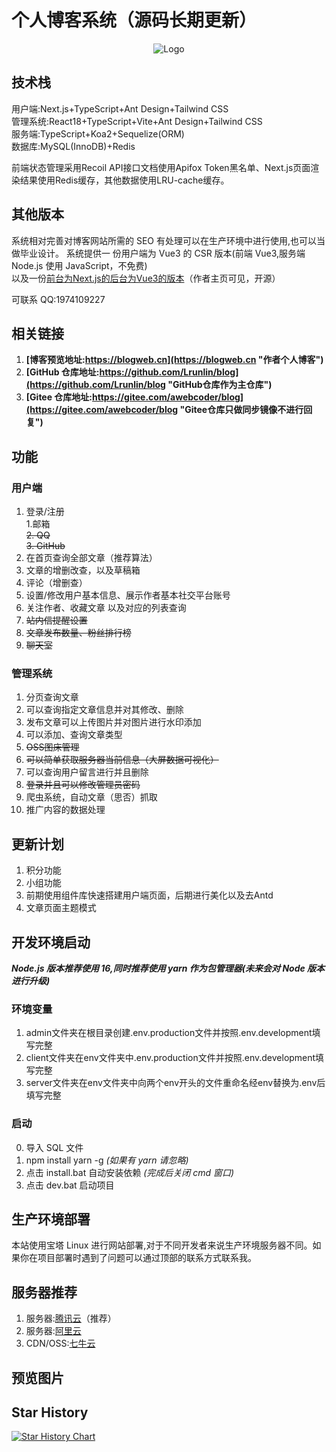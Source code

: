 # 个人博客系统（源码长期更新）

<div align=center>
 <img src="https://blogweb.cn/favicon.svg" alt="Logo" title="logo" />
</div>

## 技术栈

用户端:Next.js+TypeScript+Ant Design+Tailwind CSS  
管理系统:React18+TypeScript+Vite+Ant Design+Tailwind CSS  
服务端:TypeScript+Koa2+Sequelize(ORM)  
数据库:MySQL(InnoDB)+Redis  

前端状态管理采用Recoil
API接口文档使用Apifox
Token黑名单、Next.js页面渲染结果使用Redis缓存，其他数据使用LRU-cache缓存。  

## 其他版本

系统相对完善对博客网站所需的 SEO 有处理可以在生产环境中进行使用,也可以当做毕业设计。
系统提供一 份用户端为 Vue3 的 CSR 版本(前端 Vue3,服务端 Node.js 使用 JavaScript，不免费)  
以及一份[前台为Next.js的后台为Vue3的版本](https://github.com/Lrunlin/web_blog "个人博客")（作者主页可见，开源） 

可联系 QQ:1974109227  

## 相关链接

1. **[博客预览地址:https://blogweb.cn](https://blogweb.cn "作者个人博客")**
2. **[GitHub 仓库地址:https://github.com/Lrunlin/blog](https://github.com/Lrunlin/blog "GitHub仓库作为主仓库")**
3. **[Gitee 仓库地址:https://gitee.com/awebcoder/blog](https://gitee.com/awebcoder/blog "Gitee仓库只做同步镜像不进行回复")**


## 功能

### 用户端
1. 登录/注册  
 1.邮箱  
 ~~2. QQ~~  
 ~~3. GitHub~~  
3. 在首页查询全部文章（推荐算法）  
4. 文章的增删改查，以及草稿箱  
5. 评论（增删查）  
6. 设置/修改用户基本信息、展示作者基本社交平台账号  
7. 关注作者、收藏文章 以及对应的列表查询  
8. ~~站内信提醒设置~~  
9. ~~文章发布数量、粉丝排行榜~~  
10. ~~聊天室~~

### 管理系统
1. 分页查询文章
2. 可以查询指定文章信息并对其修改、删除
3. 发布文章可以上传图片并对图片进行水印添加
5. 可以添加、查询文章类型
6. ~~OSS图床管理~~
7. ~~可以简单获取服务器当前信息（大屏数据可视化）~~
8. 可以查询用户留言进行并且删除
9. ~~登录并且可以修改管理员密码~~
10. 爬虫系统，自动文章（思否）抓取
11. 推广内容的数据处理
## 更新计划

1. 积分功能
2. 小组功能
3. 前期使用组件库快速搭建用户端页面，后期进行美化以及去Antd 
4. 文章页面主题模式

## 开发环境启动

**_Node.js 版本推荐使用 16,同时推荐使用 yarn 作为包管理器(未来会对 Node 版本进行升级)_**

### 环境变量
1. admin文件夹在根目录创建.env.production文件并按照.env.development填写完整
2. client文件夹在env文件夹中.env.production文件并按照.env.development填写完整
3. server文件夹在env文件夹中向两个env开头的文件重命名经env替换为.env后填写完整

### 启动
0. 导入 SQL 文件
1. npm install yarn -g _(如果有 yarn 请忽略)_
2. 点击 install.bat 自动安装依赖 _(完成后关闭 cmd 窗口)_
3. 点击 dev.bat 启动项目

## 生产环境部署

本站使用宝塔 Linux 进行网站部署,对于不同开发者来说生产环境服务器不同。如果你在项目部署时遇到了问题可以通过顶部的联系方式联系我。

## 服务器推荐

1. 服务器:[腾讯云](https://curl.qcloud.com/VEizLhRn "腾讯云,轻量应用服务器")（推荐）
2. 服务器:[阿里云](https://www.aliyun.com/daily-act/ecs/activity_selection?userCode=46qdmkc0 "阿里云,轻量应用服务器")
3. CDN/OSS:[七牛云](https://s.qiniu.com/NZ3Iz2 "七牛云,CDN,OSS")

## 预览图片


## Star History

[![Star History Chart](https://api.star-history.com/svg?repos=Lrunlin/blog&type=Date)](https://star-history.com/#Lrunlin/blog&Date)

